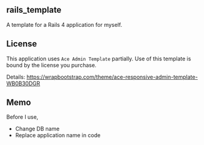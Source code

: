 rails_template
----

A template for a Rails 4 application for myself.


License
----

This application uses `Ace Admin Template` partially. Use of this template is bound by the license you purchase.

Details:
https://wrapbootstrap.com/theme/ace-responsive-admin-template-WB0B30DGR


Memo
----

Before I use,

* Change DB name
* Replace application name in code
